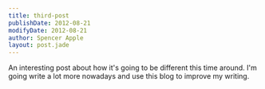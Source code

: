 ```yaml
---
title: third-post
publishDate: 2012-08-21
modifyDate: 2012-08-21
author: Spencer Apple
layout: post.jade
---
```


An interesting post about how it's going to be different this time around. I'm going write a lot more nowadays and use this blog to improve my writing.
